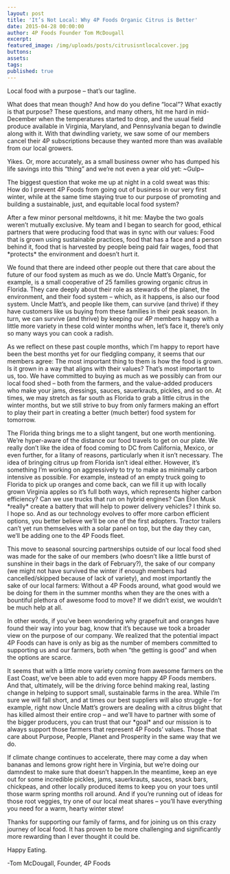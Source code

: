 ```yaml
---
layout: post
title: 'It’s Not Local: Why 4P Foods Organic Citrus is Better'
date: 2015-04-28 00:00:00
author: 4P Foods Founder Tom McDougall
excerpt:
featured_image: /img/uploads/posts/citrusisntlocalcover.jpg
buttons:
assets:
tags:
published: true
---
```

<div class="editable"><p>Local food with a purpose &ndash; that&rsquo;s our tagline.</p><p>What does that mean though? And how do you define &ldquo;local&rdquo;? What exactly is that purpose? These questions, and many others, hit me hard in mid-December when the temperatures started to drop, and the usual field produce available in Virginia, Maryland, and Pennsylvania began to dwindle along with it. With that dwindling variety, we saw some of our members cancel their 4P subscriptions because they wanted more than was available from our local growers.</p><p>Yikes. Or, more accurately, as a small business owner who has dumped his life savings into this &ldquo;thing&rdquo; and we&rsquo;re not even a year old yet: ~Gulp~</p><p>The biggest question that woke me up at night in a cold sweat was this: How do I prevent 4P Foods from going out of business in our very first winter, while at the same time staying true to our purpose of promoting and building a sustainable, just, and equitable local food system?</p><p>After a few minor personal meltdowns, it hit me: Maybe the two goals weren&rsquo;t mutually exclusive. My team and I began to search for good, ethical partners that were producing food that was in sync with our values: Food that is grown using sustainable practices, food that has a face and a person behind it, food that is harvested by people being paid fair wages, food that *protects* the environment and doesn&rsquo;t hurt it.</p><p>We found that there are indeed other people out there that care about the future of our food system as much as we do. Uncle Matt&rsquo;s Organic, for example, is a small cooperative of 25 families growing organic citrus in Florida. They care deeply about their role as stewards of the planet, the environment, and their food system &ndash; which, as it happens, is also our food system. Uncle Matt&rsquo;s, and people like them, can survive (and thrive) if they have customers like us buying from these families in their peak season. In turn, we can survive (and thrive) by keeping our 4P members happy with a little more variety in these cold winter months when, let&rsquo;s face it, there&rsquo;s only so many ways you can cook a radish.</p><p>As we reflect on these past couple months, which I&rsquo;m happy to report have been the best months yet for our fledgling company, it seems that our members agree: The most important thing to them is how the food is grown. Is it grown in a way that aligns with their values? That&rsquo;s most important to us, too. We have committed to buying as much as we possibly can from our local food shed &ndash; both from the farmers, and the value-added producers who make your jams, dressings, sauces, sauerkrauts, pickles, and so on. At times, we may stretch as far south as Florida to grab a little citrus in the winter months, but we still strive to buy from only farmers making an effort to play their part in creating a better (much better) food system for tomorrow.</p><p>The Florida thing brings me to a slight tangent, but one worth mentioning. We&rsquo;re hyper-aware of the distance our food travels to get on our plate. We really don&rsquo;t like the idea of food coming to DC from California, Mexico, or even further, for a litany of reasons, particularly when it isn&rsquo;t necessary. The idea of bringing citrus up from Florida isn&rsquo;t ideal either. However, it&rsquo;s something I&rsquo;m working on aggressively to try to make as minimally carbon intensive as possible. For example, instead of an empty truck going to Florida to pick up oranges and come back, can we fill it up with locally grown Virginia apples so it&rsquo;s full both ways, which represents higher carbon efficiency? Can we use trucks that run on hybrid engines? Can Elon Musk *really* create a battery that will help to power delivery vehicles? I think so. I hope so. And as our technology evolves to offer more carbon efficient options, you better believe we&rsquo;ll be one of the first adopters. Tractor trailers can&rsquo;t yet run themselves with a solar panel on top, but the day they can, we&rsquo;ll be adding one to the 4P Foods fleet.</p><p>This move to seasonal sourcing partnerships outside of our local food shed was made for the sake of our members (who doesn&rsquo;t like a little burst of sunshine in their bags in the dark of February?), the sake of our company (we might not have survived the winter if enough members had cancelled/skipped because of lack of variety), and most importantly the sake of our local farmers: Without a 4P Foods around, what good would we be doing for them in the summer months when they are the ones with a bountiful plethora of awesome food to move? If we didn&rsquo;t exist, we wouldn&rsquo;t be much help at all.</p><p>In other words, if you&rsquo;ve been wondering why grapefruit and oranges have found their way into your bag, know that it&rsquo;s because we took a broader view on the purpose of our company. We realized that the potential impact 4P Foods can have is only as big as the number of members committed to supporting us and our farmers, both when &ldquo;the getting is good&rdquo; and when the options are scarce.</p><p>It seems that with a little more variety coming from awesome farmers on the East Coast, we&rsquo;ve been able to add even more happy 4P Foods members. And that, ultimately, will be the driving force behind making real, lasting change in helping to support small, sustainable farms in the area. While I&rsquo;m sure we will fall short, and at times our best suppliers will also struggle &ndash; for example, right now Uncle Matt&rsquo;s growers are dealing with a citrus blight that has killed almost their entire crop &ndash; and we&rsquo;ll have to partner with some of the bigger producers, you can trust that our *goal* and our mission is to always support those farmers that represent 4P Foods&rsquo; values. Those that care about Purpose, People, Planet and Prosperity in the same way that we do.</p><p>If climate change continues to accelerate, there may come a day when bananas and lemons grow right here in Virginia, but we&rsquo;re doing our damndest to make sure that doesn&rsquo;t happen.In the meantime, keep an eye out for some incredible pickles, jams, sauerkrauts, sauces, snack bars, chickpeas, and other locally produced items to keep you on your toes until those warm spring months roll around. And if you&rsquo;re running out of ideas for those root veggies, try one of our local meat shares &ndash; you&rsquo;ll have everything you need for a warm, hearty winter stew!</p><p>Thanks for supporting our family of farms, and for joining us on this crazy journey of local food. It has proven to be more challenging and significantly more rewarding than I ever thought it could be.</p><p>Happy Eating.</p><p>-Tom McDougall, Founder, 4P Foods</p></div>